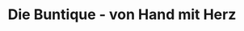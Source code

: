 ---
title: "Die Buntique - von Hand mit Herz"
url: /wien/die-buntique-von-hand-mit-herz/
shop: Kleidung
---